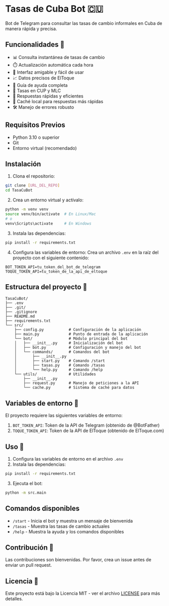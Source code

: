 # Tasas de Cuba Bot 🇨🇺

Bot de Telegram para consultar las tasas de cambio informales en Cuba de manera rápida y precisa.

## Funcionalidades 🚀

- 📊 Consulta instantánea de tasas de cambio
- ⏱️ Actualización automática cada hora
- 📱 Interfaz amigable y fácil de usar
- 📈 Datos precisos de ElToque
- 📖 Guía de ayuda completa
- 🔄 Tasas en CUP y MLC
- 🤖 Respuestas rápidas y eficientes
- 🔄 Caché local para respuestas más rápidas
- 🛠️ Manejo de errores robusto

## Requisitos Previos

- Python 3.10 o superior
- Git
- Entorno virtual (recomendado)

## Instalación

1. Clona el repositorio:
```bash
git clone [URL_DEL_REPO]
cd TasaCuBot
```

2. Crea un entorno virtual y actívalo:
```bash
python -m venv venv
source venv/bin/activate  # En Linux/Mac
# o
venv\Scripts\activate     # En Windows
```

3. Instala las dependencias:
```bash
pip install -r requirements.txt
```

4. Configura las variables de entorno:
Crea un archivo `.env` en la raíz del proyecto con el siguiente contenido:
```
BOT_TOKEN_API=tu_token_del_bot_de_telegram
TOQUE_TOKEN_API=tu_token_de_la_api_de_eltoque
```

## Estructura del proyecto 📁

```
TasaCuBot/
├── .env
├── .git/
├── .gitignore
├── README.md
├── requirements.txt
└── src/
    ├── config.py           # Configuración de la aplicación
    ├── main.py             # Punto de entrada de la aplicación
    └── bot/                # Módulo principal del bot
    │   ├── __init__.py     # Inicialización del bot
    │   ├── bot.py          # Configuración y manejo del bot
    │   └── commands/       # Comandos del bot
    │       ├── __init__.py
    │       ├── start.py    # Comando /start
    │       ├── tasas.py    # Comando /tasas
    │       └── help.py     # Comando /help
    └── utils/              # Utilidades
        ├── __init__.py
        ├── request.py      # Manejo de peticiones a la API
        └── cache.py        # Sistema de caché para datos
```

## Variables de entorno 🔄

El proyecto requiere las siguientes variables de entorno:

1. `BOT_TOKEN_API`: Token de la API de Telegram (obtenido de @BotFather)
2. `TOQUE_TOKEN_API`: Token de la API de ElToque (obtenido de ElToque.com)

## Uso 🚀

1. Configura las variables de entorno en el archivo `.env`
2. Instala las dependencias:
```bash
pip install -r requirements.txt
```

3. Ejecuta el bot:
```bash
python -m src.main
```

## Comandos disponibles

- `/start` - Inicia el bot y muestra un mensaje de bienvenida
- `/tasas` - Muestra las tasas de cambio actuales
- `/help` - Muestra la ayuda y los comandos disponibles

## Contribución 🤝

Las contribuciones son bienvenidas. Por favor, crea un issue antes de enviar un pull request.

## Licencia 📄

Este proyecto está bajo la Licencia MIT - ver el archivo [LICENSE](LICENSE) para más detalles.
